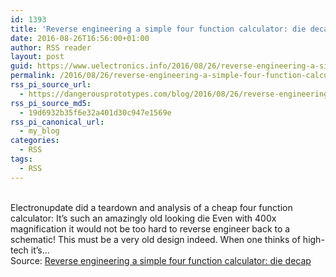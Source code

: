 ```yaml
---
id: 1393
title: 'Reverse engineering a simple four function calculator: die decap'
date: 2016-08-26T16:56:00+01:00
author: RSS reader
layout: post
guid: https://www.uelectronics.info/2016/08/26/reverse-engineering-a-simple-four-function-calculator-die-decap/
permalink: /2016/08/26/reverse-engineering-a-simple-four-function-calculator-die-decap/
rss_pi_source_url:
  - https://dangerousprototypes.com/blog/2016/08/26/reverse-engineering-a-simple-four-function-calculator-die-decap/
rss_pi_source_md5:
  - 19d6932b35f6e32a401d30c947e1569e
rss_pi_canonical_url:
  - my_blog
categories:
  - RSS
tags:
  - RSS
---
```

&#013;  
Electronupdate did a teardown and analysis of a cheap four function calculator: It’s such an amazingly old looking die Even with 400x magnification it would not be too hard to reverse engineer back to a schematic! This must be a very old design indeed. When one thinks of high-tech it’s…&#013;  
Source: <a href="https://dangerousprototypes.com/blog/2016/08/26/reverse-engineering-a-simple-four-function-calculator-die-decap/" target="_blank">Reverse engineering a simple four function calculator: die decap</a>
